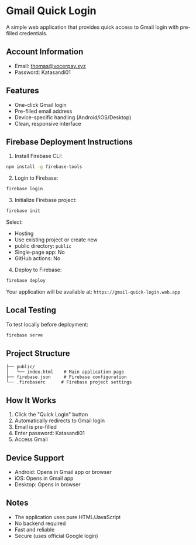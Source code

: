 # Gmail Quick Login

A simple web application that provides quick access to Gmail login with pre-filled credentials.

## Account Information
- Email: thomas@vocerpay.xyz
- Password: Katasandi01

## Features
- One-click Gmail login
- Pre-filled email address
- Device-specific handling (Android/iOS/Desktop)
- Clean, responsive interface

## Firebase Deployment Instructions

1. Install Firebase CLI:
```bash
npm install -g firebase-tools
```

2. Login to Firebase:
```bash
firebase login
```

3. Initialize Firebase project:
```bash
firebase init
```
Select:
- Hosting
- Use existing project or create new
- public directory: `public`
- Single-page app: No
- GitHub actions: No

4. Deploy to Firebase:
```bash
firebase deploy
```

Your application will be available at:
`https://gmail-quick-login.web.app`

## Local Testing

To test locally before deployment:
```bash
firebase serve
```

## Project Structure
```
├── public/
│   └── index.html    # Main application page
├── firebase.json     # Firebase configuration
└── .firebaserc      # Firebase project settings
```

## How It Works
1. Click the "Quick Login" button
2. Automatically redirects to Gmail login
3. Email is pre-filled
4. Enter password: Katasandi01
5. Access Gmail

## Device Support
- Android: Opens in Gmail app or browser
- iOS: Opens in Gmail app
- Desktop: Opens in browser

## Notes
- The application uses pure HTML/JavaScript
- No backend required
- Fast and reliable
- Secure (uses official Google login)
